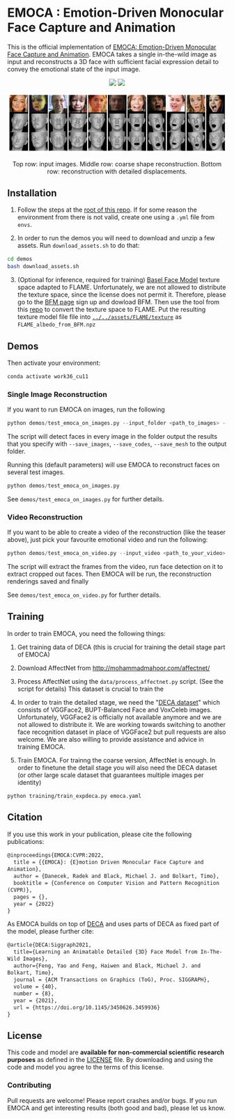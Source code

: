 # EMOCA : Emotion-Driven Monocular Face Capture and Animation 

This is the official implementation of [EMOCA: Emotion-Driven Monocular Face Capture and Animation](https://emoca.is.tue.mpg.de/). EMOCA takes a single in-the-wild image as input and reconstructs a 3D face with sufficient facial expression detail to convey the emotional state of the
input image. 

<p align="center"> 
<img src="EMOCA_gif_sparse_det.gif">
<img src="EMOCA_gif_sparse_rec.gif">
</p>

<p align="center"> 
<img src="emoca.png">
</p>
<p align="center">Top row: input images. Middle row: coarse shape reconstruction. Bottom row: reconstruction with detailed displacements.<p align="center">


## Installation 

1) Follow the steps at the [root of this repo](../..). If for some reason the environment from there is not valid, create one using a `.yml` file from `envs`.

2) In order to run the demos you will need to download and unzip a few assets. Run `download_assets.sh` to do that: 
```bash 
cd demos 
bash download_assets.sh
```
3) (Optional for inference, required for training) [Basel Face Model](https://faces.dmi.unibas.ch/bfm/bfm2019.html) texture space adapted to FLAME. Unfortunately, we are not allowed to distribute the texture space, since the license does not permit it. Therefore, please go to the [BFM page](https://faces.dmi.unibas.ch/bfm/bfm2019.html) sign up and dowload BFM. Then use the tool from this [repo](https://github.com/TimoBolkart/BFM_to_FLAME) to convert the texture space to FLAME. Put the resulting texture model file file into [`../../assets/FLAME/texture`](../../assets/FLAME/texture) as `FLAME_albedo_from_BFM.npz`


## Demos 


Then activate your environment: 
```bash
conda activate work36_cu11
```


### Single Image Reconstruction 
If you want to run EMOCA on images, run the following
```python 
python demos/test_emoca_on_images.py --input_folder <path_to_images> --output_folder <set_your_output_path> --model_name EMOCA 
```
The script will detect faces in every image in the folder output the results that you specify with `--save_images`, `--save_codes`, `--save_mesh` to the output folder. 

Running this (default parameters) will use EMOCA to reconstruct faces on several test images.
```python 
python demos/test_emoca_on_images.py
```

See `demos/test_emoca_on_images.py` for further details.

### Video Reconstruction 
If you want to be able to create a video of the reconstruction (like the teaser above), just pick your favourite emotional video and run the following:
```python 
python demos/test_emoca_on_video.py --input_video <path_to_your_video> --output_folder <set_your_output_path> --model_name EMOCA 
```
The script will extract the frames from the video, run face detection on it to extract cropped out faces. Then EMOCA will be run, the reconstruction renderings saved and finally 

See `demos/test_emoca_on_video.py` for further details.

## Training 

In order to train EMOCA, you need the following things: 

<!-- 0) [Basel Face Model](https://faces.dmi.unibas.ch/bfm/bfm2019.html) texture space adapted to FLAME. Unfortunately, we are not allowed to distribute the texture space, since the license does not permit it. Therefore, please go to the [BFM page](https://faces.dmi.unibas.ch/bfm/bfm2019.html) sign up and dowload BFM. Then use the tool from this [repo](https://github.com/TimoBolkart/BFM_to_FLAME) to convert the texture space to FLAME. Put the resulting texture model file file into [`../../assets/FLAME/texture`](../../assets/FLAME/texture) as `FLAME_albedo_from_BFM.npz` -->

1) Get training data of DECA (this is crucial for training the detail stage part of EMOCA) 

2) Download AffectNet from http://mohammadmahoor.com/affectnet/ 

3) Process AffectNet using the `data/process_affectnet.py` script. (See the script for details) This dataset is crucial to train the 

5) In order to train the detailed stage, we need the "[DECA dataset](https://github.com/YadiraF/DECA)" which consists of VGGFace2, BUPT-Balanced Face and VoxCeleb images. Unfortunately, VGGFace2 is officially not available anymore and we are not allowed to distribute it. 
We are working towards switching to another face recognition dataset in place of VGGFace2 but pull requests are also welcome. We are also willing to provide assistance and advice in training EMOCA.

4) Train EMOCA. For trainng the coarse version, AffectNet is enough. In order to finetune the  detail stage you will also need the DECA dataset (or other large scale dataset that guarantees multiple images per identity)
```
python training/train_expdeca.py emoca.yaml
```


## Citation 

If you use this work in your publication, please cite the following publications:
```
@inproceedings{EMOCA:CVPR:2022,
  title = {{EMOCA}: {E}motion Driven Monocular Face Capture and Animation},
  author = {Danecek, Radek and Black, Michael J. and Bolkart, Timo},
  booktitle = {Conference on Computer Vision and Pattern Recognition (CVPR)},
  pages = {},
  year = {2022}
}
```

As EMOCA builds on top of [DECA](https://github.com/YadiraF/DECA) and uses parts of DECA as fixed part of the model, please further cite:
```
@article{DECA:Siggraph2021,
  title={Learning an Animatable Detailed {3D} Face Model from In-The-Wild Images},
  author={Feng, Yao and Feng, Haiwen and Black, Michael J. and Bolkart, Timo},
  journal = {ACM Transactions on Graphics (ToG), Proc. SIGGRAPH},
  volume = {40}, 
  number = {8}, 
  year = {2021}, 
  url = {https://doi.org/10.1145/3450626.3459936} 
}
```
 
## License
This code and model are **available for non-commercial scientific research purposes** as defined in the [LICENSE](https://emoca.is.tue.mpg.de/license.html) file. By downloading and using the code and model you agree to the terms of this license. 


### Contributing 
Pull requests are welcome! Please report crashes and/or bugs.
If you run EMOCA and get interesting results (both good and bad), please let us know. 

